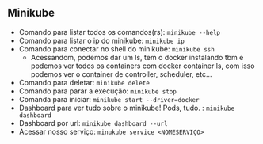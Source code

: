 
## Minikube

- Comando para listar todos os comandos(rs): `minikube --help`
- Comando para listar o ip do minikube: `minikube ip`
- Comando para conectar no shell do minikube: `minikube ssh`
	- Acessandom, podemos dar um ls, tem o docker instalando tbm e podemos ver todos os containers com docker container ls, com isso podemos ver o container de controller, scheduler, etc...
- Comando para deletar: `minikube delete`
- Comando para parar a execução: `minikube stop`
- Comanda para iniciar: `minikube start --driver=docker`
- Dashboard para ver tudo sobre o minikube! Pods, tudo. : `minikube dashboard`
- Dashboard por url: `minikube dashboard --url`
- Acessar nosso serviço: `minukube service <NOMESERVIÇO>`
